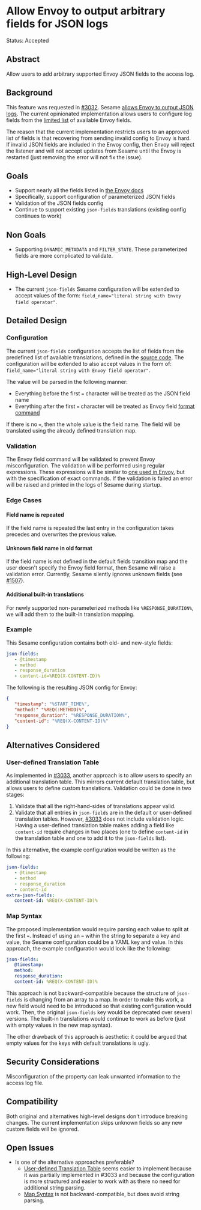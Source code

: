 # Allow Envoy to output arbitrary fields for JSON logs

Status: Accepted

## Abstract
Allow users to add arbitrary supported Envoy JSON fields to the access log.

## Background
This feature was requested in [#3032](https://github.com/projectsesame/sesame/issues/3032).
Sesame [allows Envoy to output JSON logs](https://github.com/projectsesame/sesame/blob/main/design/envoy-json-logging.md).
The current opinionated implementation allows users to configure log fields from the [limited list](https://godoc.org/github.com/projectsesame/sesame/internal/envoy#DefaultFields) of available Envoy fields.

The reason that the current implementation restricts users to an approved list of fields is that recovering from sending invalid config to Envoy is hard.
If invalid JSON fields are included in the Envoy config, then Envoy will reject the listener and will not accept updates from Sesame until the Envoy is restarted (just removing the error will not fix the issue).

## Goals
* Support nearly all the fields listed in [the Envoy docs][1]
* Specifically, support configuration of parameterized JSON fields
* Validation of the JSON fields config
* Continue to support existing `json-fields` translations (existing config continues to work)

## Non Goals
* Supporting `DYNAMIC_METADATA` and `FILTER_STATE`.
  These parameterized fields are more complicated to validate.


## High-Level Design

* The current `json-fields` Sesame configuration will be extended to accept values of the form: `field_name="literal string with Envoy field operator"`.


## Detailed Design

### Configuration

The current `json-fields` configuration accepts the list of fields from the predefined list of available translations, defined in the [source code](https://github.com/projectsesame/sesame/blob/main/internal/envoy/accesslog.go#L19).
The configuration will be extended to also accept values in the form of: `field_name="literal string with Envoy field operator"`.

The value will be parsed in the following manner:

* Everything before the first `=` character will be treated as the JSON field name
* Everything after the first `=` character will be treated as Envoy field [format command][1]

If there is no `=`, then the whole value is the field name. The field will be translated using the already defined translation map.

### Validation

The Envoy field command will be validated to prevent Envoy misconfiguration.
The validation will be performed using regular expressions.
These expressions will be similar to [one used in Envoy](https://github.com/envoyproxy/envoy/blob/4d77fc802c3bc1c517e66c54e9c9507ed7ae8d9b/source/common/formatter/substitution_formatter.cc#L291), but with the specification of exact commands.
If the validation is failed an error will be raised and printed in the logs of Sesame during startup.

### Edge Cases

#### Field name is repeated

If the field name is repeated the last entry in the configuration takes precedes and overwrites the previous value.

#### Unknown field name in old format

If the field name is not defined in the default fields transition map and the user doesn't specify the Envoy field format, then Sesame will raise a validation error.
Currently, Sesame silently ignores unknown fields (see [#1507](https://github.com/projectsesame/sesame/issues/1507)).

#### Additional built-in translations

For newly supported non-parameterized methods like `%RESPONSE_DURATION%`, we will add them to the built-in translation mapping.

### Example

This Sesame configuration contains both old- and new-style fields:

```yaml
json-fields:
   - @timestamp
   - method
   - response_duration
   - content-id=%REQ(X-CONTENT-ID)%
```

The following is the resulting JSON config for Envoy:

```json
{
   "timestamp": "%START_TIME%",
   "method:" "%REQ(:METHOD)%",
   "response_duration": "%RESPONSE_DURATION%",
   "content-id": "%REQ(X-CONTENT-ID)%"
}
```

## Alternatives Considered

### User-defined Translation Table
As implemented in [#3033](https://github.com/projectsesame/sesame/pull/3033), another approach is to allow users to specify an additional translation table.
This mirrors current default translation table, but allows users to define custom translations.
Validation could be done in two stages:
  1. Validate that all the right-hand-sides of translations appear valid.
  2. Validate that all entries in `json-fields` are in the default or user-defined translation tables.
However, [#3033](https://github.com/projectsesame/sesame/pull/3033) does not include validation logic.
Having a user-defined translation table makes adding a field like `content-id` require changes in two places (one to define `content-id` in the translation table and one to add it to the `json-fields` list).

In this alternative, the example configuration would be written as the following:
```yaml
json-fields:
   - @timestamp
   - method
   - response_duration
   - content-id
extra-json-fields:
   content-id: %REQ(X-CONTENT-ID)%
```

### Map Syntax
The proposed implementation would require parsing each value to split at the first `=`.
Instead of using an `=` within the string to separate a key and value, the Sesame configuration could be a YAML key and value.
In this approach, the example configuration would look like the following:
```yaml
json-fields:
   @timestamp:
   method:
   response_duration:
   content-id: %REQ(X-CONTENT-ID)%
```

This approach is not backward-compatible because the structure of `json-fields` is changing from an array to a map.
In order to make this work, a new field would need to be introduced so that existing configuration would work.
Then, the original `json-fields` key would be deprecated over several versions.
The built-in translations would continue to work as before (just with empty values in the new map syntax).

The other drawback of this approach is aesthetic: it could be argued that empty values for the keys with default translations is ugly.

## Security Considerations
Misconfiguration of the property can leak unwanted information to the access log file.

## Compatibility
Both original and alternatives high-level designs don't introduce breaking changes.
The current implementation skips unknown fields so any new custom fields will be ignored.

## Open Issues
* Is one of the alternative approaches preferable?
   - [User-defined Translation Table](#user-defined-translation-table) seems easier to implement because it was partially implemented in #3033 and because the configuration is more structured and easier to work with as there no need for additional string parsing.
   - [Map Syntax](#map-syntax) is not backward-compatible, but does avoid string parsing.

[1]: https://www.envoyproxy.io/docs/envoy/latest/configuration/observability/access_log/usage#command-operators
